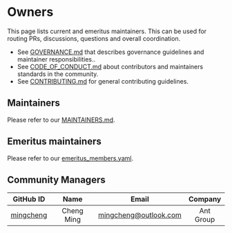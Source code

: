 # Owners

This page lists current and emeritus maintainers. This can be used for routing PRs, discussions, questions and overall coordination.

- See [GOVERNANCE.md](GOVERNANCE.md) that describes governance guidelines and maintainer responsibilities..
- See [CODE_OF_CONDUCT.md](CODE_OF_CONDUCT.md) about contributors and maintainers standards in the community.
- See [CONTRIBUTING.md](CONTRIBUTING.md) for general contributing guidelines.

## Maintainers

Please refer to our [MAINTAINERS.md](MAINTAINERS.md).

## Emeritus maintainers

Please refer to our [emeritus_members.yaml](https://github.com/dragonflyoss/community/blob/master/ladder/emeritus_members.yaml).

## Community Managers

<!-- markdownlint-disable -->

|                 GitHub ID                 |    Name    |         Email         |  Company  |
| :---------------------------------------: | :--------: | :-------------------: | :-------: |
| [mingcheng](https://github.com/mingcheng) | Cheng Ming | mingcheng@outlook.com | Ant Group |

<!-- markdownlint-restore -->

